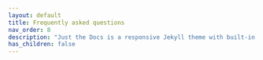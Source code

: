 ```yaml
---
layout: default
title: Frequently asked questions
nav_order: 8
description: "Just the Docs is a responsive Jekyll theme with built-in search that is easily customizable and hosted on GitHub Pages."
has_children: false
---
```


